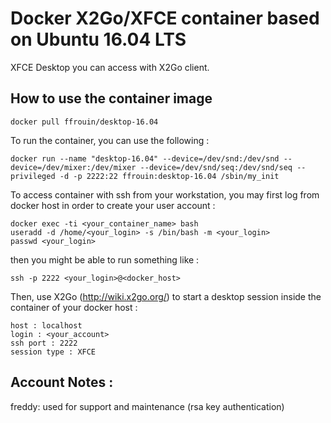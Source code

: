 # Docker X2Go/XFCE container based on Ubuntu 16.04 LTS

XFCE Desktop you can access with X2Go client.

## How to use the container image

	docker pull ffrouin/desktop-16.04

To run the container, you can use the following :

	docker run --name "desktop-16.04" --device=/dev/snd:/dev/snd --device=/dev/mixer:/dev/mixer --device=/dev/snd/seq:/dev/snd/seq --privileged -d -p 2222:22 ffrouin:desktop-16.04 /sbin/my_init

To access container with ssh from your workstation, you may first log from docker host in order to create your user account :

	docker exec -ti <your_container_name> bash
	useradd -d /home/<your_login> -s /bin/bash -m <your_login>
	passwd <your_login>

then you might be able to run something like :

	ssh -p 2222 <your_login>@<docker_host>

Then, use X2Go (http://wiki.x2go.org/) to start a desktop session inside the container of your docker host :

	host : localhost
	login : <your_account>
	ssh port : 2222
	session type : XFCE

## Account Notes :
freddy: used for support and maintenance (rsa key authentication)

